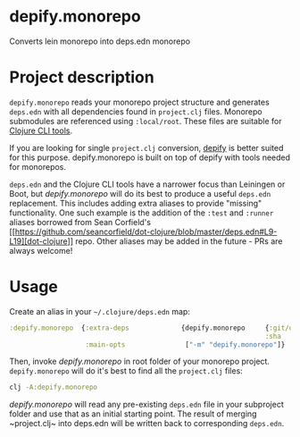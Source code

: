 # depify.monorepo
Converts lein monorepo into deps.edn monorepo


# Project description

`depify.monorepo` reads your monorepo project structure and generates `deps.edn` with all 
dependencies found in `project.clj` files. Monorepo submodules are referenced using `:local/root`.
These files are suitable for [Clojure CLI tools](https://clojure.org/guides/deps_and_cli]).

If you are looking for single `project.clj` conversion, [depify](https://github.com/hagmonk/depify) 
is better suited for this purpose. depify.monorepo is built on top of depify with 
tools needed for monorepos.

`deps.edn` and the Clojure CLI tools have a narrower focus than Leiningen or
Boot, but *depify.monorepo* will do its best to produce a useful `deps.edn` replacement.
This includes adding extra aliases to provide "missing" functionality. One such
example is the addition of the `:test` and `:runner` aliases borrowed from Sean
Corfield's [[https://github.com/seancorfield/dot-clojure/blob/master/deps.edn#L9-L19][dot-clojure]] repo. Other aliases may be added in the future - PRs are
always welcome!

# Usage

Create an alias in your `~/.clojure/deps.edn` map:

```clojure
:depify.monorepo  {:extra-deps             {depify.monorepo     {:git/url "https://github.com/tomasd/depify-monorepo"
                                                                :sha     "e42f4f42b279b33096ed3660df34a963b226db9b"}}
                   :main-opts               ["-m" "depify.monorepo"]}
```

Then, invoke *depify.monorepo* in root folder of your monorepo project. `depify.monorepo` will do it's 
best to find all the `project.clj` files:

```bash
clj -A:depify.monorepo
```

*depify.monorepo* will read any pre-existing `deps.edn` file in your subproject folder and use
that as an initial starting point. The result of merging ~project.clj~ into
deps.edn will be written back to corresponding `deps.edn`.
